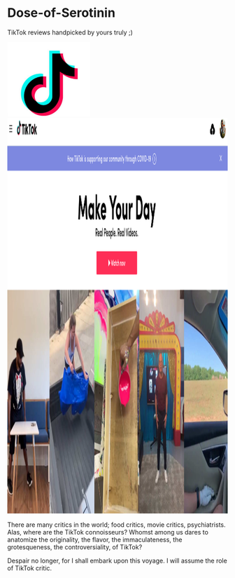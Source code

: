 # Dose-of-Serotinin
TikTok reviews handpicked by yours truly ;)

<img src="TikTok.png" alt="aletter" width="189" height="170" > <img src="TikTok Main Page.png" alt="aletter" width="970" height="902" >

There are many critics in the world; food critics, movie critics, psychiatrists. Alas, where are the TikTok connoisseurs? Whomst among us dares to anatomize the originality, the flavor, the immaculateness, the grotesqueness, the controversiality, of TikTok?

Despair no longer, for I shall embark upon this voyage. I will assume the role of TikTok critic. 
